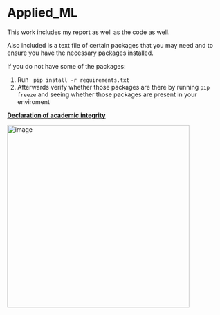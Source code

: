 # Applied_ML
This work includes my report as well as the code as well.

Also included is a text file of certain packages that you may need and to ensure you have the necessary packages installed. 

If you do not have some of the packages:
1. Run <code> pip install -r requirements.txt </code>
2. Afterwards verify whether those packages are there by running <code>pip freeze</code> and seeing whether those packages are present in your enviroment


<u> **Declaration of academic integrity** </u>



<img width="421" alt="image" src="https://github.com/SSivakumar12/Applied_ML/assets/95053700/ad8fe880-fbab-4532-a668-9dbc0de704c8">
